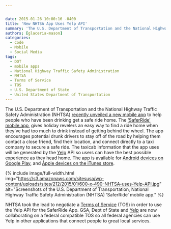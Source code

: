 ```yaml
---


date: 2015-01-26 10:00:16 -0400
title: 'New NHTSA App Uses Yelp API'
summary: 'The U.S. Department of Transportation and the National Highway Traffic Safety Administration (NHTSA) recently unveiled a new mobile app to help people who have been drinking get a safe ride home. The&nbsp;&lsquo;SaferRide&rsquo; mobile app, gives holiday revelers an easy way to find a ride home when they&rsquo;ve had too much to drink instead of getting'
authors: [glaceria-mason]
categories:
  - Code
  - Mobile
  - Social Media
tags:
  - DOT
  - mobile apps
  - National Highway Traffic Safety Administration
  - NHTSA
  - Terms of Service
  - TOS
  - U.S. Department of State
  - United States Department of Transportation
---
```


The U.S. Department of Transportation and the National Highway Traffic Safety Administration (NHTSA) [recently unveiled a new mobile app](https://www.WHATEVER/2015/01/22/saferride-app-could-save-your-life/ "SaferRide App Could Save Your Life") to help people who have been drinking get a safe ride home. The [‘SaferRide’ mobile app](http://www.nhtsa.gov/About+NHTSA/Press+Releases/2014/SaferRide-app-and-new-data-highlight-holiday-drunk-driving-crackdown), gives holiday revelers an easy way to find a ride home when they’ve had too much to drink instead of getting behind the wheel. The app encourages potential drunk drivers to stay off of the road by helping them contact a close friend, find their location, and connect directly to a taxi company to secure a safe ride. The taxicab information that the app uses will be generated by the [Yelp](http://www.yelp.com/about) API so users can have the best possible experience as they head home. The app is available for [Android devices on Google Play](https://play.google.com/store/apps/details?id=com.nhtsa.SaferRide), and [Apple devices on the iTunes store](https://itunes.apple.com/us/app/saferride/id950774008?mt=8).


{% include image/full-width.html img="https://s3.amazonaws.com/sitesusa/wp-content/uploads/sites/212/2015/01/600-x-490-NHTSA-uses-Yelp-API.jpg" alt="Screenshots of the U.S. Department of Transportation, National Highway Traffic Safety Administration (NHTSA) ‘SaferRide’ mobile app." %}

NHTSA took the lead to negotiate a [Terms of Service](https://www.WHATEVER/2014/05/13/what-is-a-terms-of-service-and-how-do-i-get-one/ "What Is a “Terms of Service” and How Do I Get One?") (TOS) in order to use the Yelp API for the SaferRide App. GSA, Dept of State and [Yelp](http://www.yelp.com/about) are now collaborating on a federal compatible TOS so all federal agencies can use Yelp in other applications that connect people to great local services.